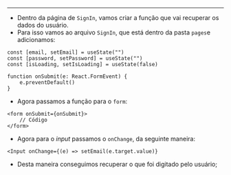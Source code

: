 ___
- Dentro da página de `SignIn`, vamos criar  a função que vai recuperar os dados do usuário.
- Para isso vamos ao arquivo `SignIn`, que está dentro da pasta `pages`e adicionamos:
```tsx
const [email, setEmail] = useState("")
const [password, setPassword] = useState("")
const [isLoading, setIsLoading] = useState(false)

function onSubmit(e: React.FormEvent) {
	e.preventDefault()
}
```
- Agora passamos a função para o `form`:
```tsx
<form onSubmit={onSubmit}>
	// Código
</form>
```
- Agora para o *input* passamos o `onChange`, da seguinte maneira:
```tsx
<Input onChange={(e) => setEmail(e.target.value)}
```
- Desta maneira conseguimos recuperar o que foi digitado pelo usuário;